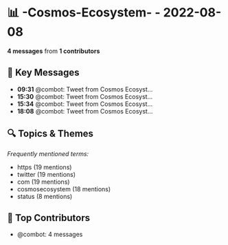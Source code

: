 # 📊 -Cosmos-Ecosystem- - 2022-08-08
**4 messages** from **1 contributors**

## 💬 Key Messages
- **09:31** @combot: [‌‌‌‌‎⁠](https://twitter.com/CosmosEcosystem/status/1556573723670548481)Tweet from Cosmos Ecosyst...
- **15:30** @combot: [‌‌‌‌‎⁠](https://twitter.com/CosmosEcosystem/status/1556664230199402502)Tweet from Cosmos Ecosyst...
- **15:34** @combot: [‌‌‌‌‎⁠](https://twitter.com/CosmosEcosystem/status/1556665208143216641)Tweet from Cosmos Ecosyst...
- **18:08** @combot: [‌‌‌‌‎⁠](https://twitter.com/CosmosEcosystem/status/1556703913079934982)Tweet from Cosmos Ecosyst...

## 🔍 Topics & Themes
*Frequently mentioned terms:*
- https (19 mentions)
- twitter (19 mentions)
- com (19 mentions)
- cosmosecosystem (18 mentions)
- status (8 mentions)

## 👥 Top Contributors
- @combot: 4 messages